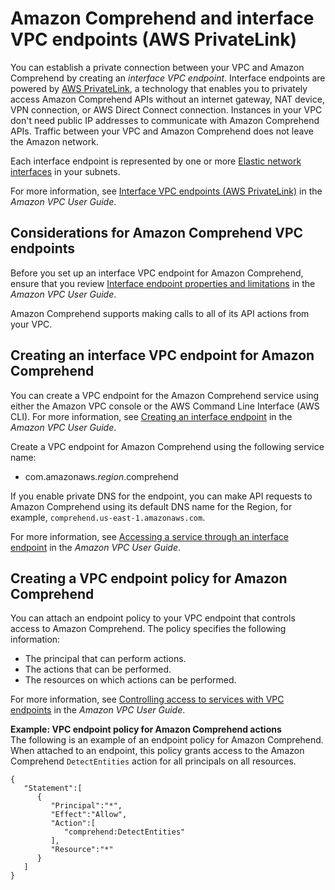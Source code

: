 # Amazon Comprehend and interface VPC endpoints \(AWS PrivateLink\)<a name="vpc-interface-endpoints"></a>

You can establish a private connection between your VPC and Amazon Comprehend by creating an *interface VPC endpoint*\. Interface endpoints are powered by [AWS PrivateLink](http://aws.amazon.com/privatelink), a technology that enables you to privately access Amazon Comprehend APIs without an internet gateway, NAT device, VPN connection, or AWS Direct Connect connection\. Instances in your VPC don't need public IP addresses to communicate with Amazon Comprehend APIs\. Traffic between your VPC and Amazon Comprehend does not leave the Amazon network\. 

Each interface endpoint is represented by one or more [Elastic network interfaces](https://docs.aws.amazon.com/AWSEC2/latest/UserGuide/using-eni.html) in your subnets\. 

For more information, see [Interface VPC endpoints \(AWS PrivateLink\)](https://docs.aws.amazon.com/vpc/latest/userguide/vpce-interface.html) in the *Amazon VPC User Guide*\. 

## Considerations for Amazon Comprehend VPC endpoints<a name="vpc-endpoint-considerations"></a>

Before you set up an interface VPC endpoint for Amazon Comprehend, ensure that you review [Interface endpoint properties and limitations](https://docs.aws.amazon.com/vpc/latest/userguide/vpce-interface.html#vpce-interface-limitations) in the *Amazon VPC User Guide*\. 

Amazon Comprehend supports making calls to all of its API actions from your VPC\. 

## Creating an interface VPC endpoint for Amazon Comprehend<a name="vpc-endpoint-create"></a>

You can create a VPC endpoint for the Amazon Comprehend service using either the Amazon VPC console or the AWS Command Line Interface \(AWS CLI\)\. For more information, see [Creating an interface endpoint](https://docs.aws.amazon.com/vpc/latest/userguide/vpce-interface.html#create-interface-endpoint) in the *Amazon VPC User Guide*\.

Create a VPC endpoint for Amazon Comprehend using the following service name: 
+ com\.amazonaws\.*region*\.comprehend

If you enable private DNS for the endpoint, you can make API requests to Amazon Comprehend using its default DNS name for the Region, for example, `comprehend.us-east-1.amazonaws.com`\. 

For more information, see [Accessing a service through an interface endpoint](https://docs.aws.amazon.com/vpc/latest/userguide/vpce-interface.html#access-service-though-endpoint) in the *Amazon VPC User Guide*\.

## Creating a VPC endpoint policy for Amazon Comprehend<a name="vpc-endpoint-policy"></a>

You can attach an endpoint policy to your VPC endpoint that controls access to Amazon Comprehend\. The policy specifies the following information:
+ The principal that can perform actions\.
+ The actions that can be performed\.
+ The resources on which actions can be performed\.

For more information, see [Controlling access to services with VPC endpoints](https://docs.aws.amazon.com/vpc/latest/userguide/vpc-endpoints-access.html) in the *Amazon VPC User Guide*\. 

**Example: VPC endpoint policy for Amazon Comprehend actions**  
The following is an example of an endpoint policy for Amazon Comprehend\. When attached to an endpoint, this policy grants access to the Amazon Comprehend `DetectEntities` action for all principals on all resources\.

```
{
   "Statement":[
      {
         "Principal":"*",
         "Effect":"Allow",
         "Action":[
            "comprehend:DetectEntities"
         ],
         "Resource":"*"
      }
   ]
}
```